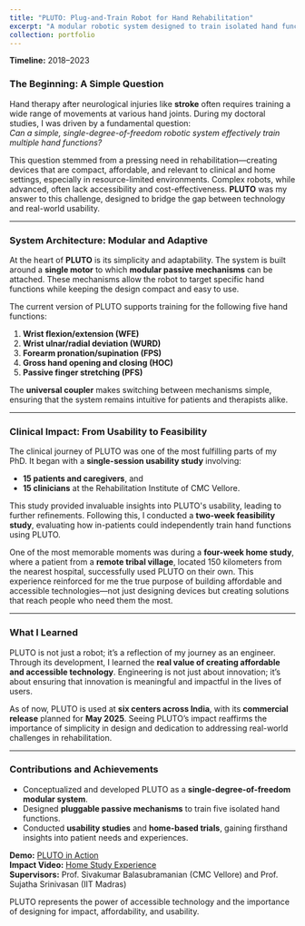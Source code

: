 ```yaml
---
title: "PLUTO: Plug-and-Train Robot for Hand Rehabilitation"
excerpt: "A modular robotic system designed to train isolated hand functions, developed during my PhD to make rehabilitation affordable and accessible.<br/><img src='/images/pluto.png'>"
collection: portfolio
---
```


**Timeline:** 2018–2023  

### **The Beginning: A Simple Question**
Hand therapy after neurological injuries like **stroke** often requires training a wide range of movements at various hand joints. During my doctoral studies, I was driven by a fundamental question:  
*Can a simple, single-degree-of-freedom robotic system effectively train multiple hand functions?*  

This question stemmed from a pressing need in rehabilitation—creating devices that are compact, affordable, and relevant to clinical and home settings, especially in resource-limited environments. Complex robots, while advanced, often lack accessibility and cost-effectiveness. **PLUTO** was my answer to this challenge, designed to bridge the gap between technology and real-world usability.

---

### **System Architecture: Modular and Adaptive**
At the heart of **PLUTO** is its simplicity and adaptability. The system is built around a **single motor** to which **modular passive mechanisms** can be attached. These mechanisms allow the robot to target specific hand functions while keeping the design compact and easy to use.  

The current version of PLUTO supports training for the following five hand functions:  
1. **Wrist flexion/extension (WFE)**  
2. **Wrist ulnar/radial deviation (WURD)**  
3. **Forearm pronation/supination (FPS)**  
4. **Gross hand opening and closing (HOC)**  
5. **Passive finger stretching (PFS)**  

The **universal coupler** makes switching between mechanisms simple, ensuring that the system remains intuitive for patients and therapists alike.

---

### **Clinical Impact: From Usability to Feasibility**
The clinical journey of PLUTO was one of the most fulfilling parts of my PhD. It began with a **single-session usability study** involving:  
- **15 patients and caregivers**, and  
- **15 clinicians** at the Rehabilitation Institute of CMC Vellore.  

This study provided invaluable insights into PLUTO's usability, leading to further refinements. Following this, I conducted a **two-week feasibility study**, evaluating how in-patients could independently train hand functions using PLUTO.  

One of the most memorable moments was during a **four-week home study**, where a patient from a **remote tribal village**, located 150 kilometers from the nearest hospital, successfully used PLUTO on their own. This experience reinforced for me the true purpose of building affordable and accessible technologies—not just designing devices but creating solutions that reach people who need them the most.

---

### **What I Learned**
PLUTO is not just a robot; it’s a reflection of my journey as an engineer. Through its development, I learned the **real value of creating affordable and accessible technology**. Engineering is not just about innovation; it’s about ensuring that innovation is meaningful and impactful in the lives of users.  

As of now, PLUTO is used at **six centers across India**, with its **commercial release** planned for **May 2025**. Seeing PLUTO’s impact reaffirms the importance of simplicity in design and dedication to addressing real-world challenges in rehabilitation.

---

### **Contributions and Achievements**
- Conceptualized and developed PLUTO as a **single-degree-of-freedom modular system**.  
- Designed **pluggable passive mechanisms** to train five isolated hand functions.  
- Conducted **usability studies** and **home-based trials**, gaining firsthand insights into patient needs and experiences.  

**Demo:** [PLUTO in Action](https://youtu.be/9ICiOkLg-eI)  
**Impact Video:** [Home Study Experience](https://youtu.be/jtZM1Mt07ZY)  
**Supervisors:** Prof. Sivakumar Balasubramanian (CMC Vellore) and Prof. Sujatha Srinivasan (IIT Madras)  

PLUTO represents the power of accessible technology and the importance of designing for impact, affordability, and usability.
